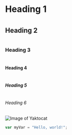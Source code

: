 # <h1>Heading 1</h1>
# <h2>Heading 2</h2>
# <h3>Heading 3</h3>
# <h4>Heading 4</h4>
# <h5>Heading 5</h5>
# <h6>Heading 6</h7>
![Image of Yaktocat](https://octodex.github.com/images/yaktocat.png)
``` javascript
var myVar = "Hello, world!";
```
